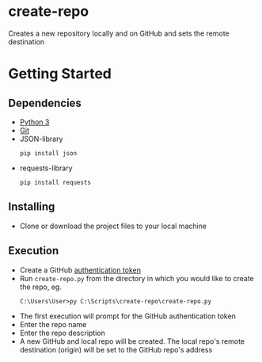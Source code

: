 # create-repo

Creates a new repository locally and on GitHub and sets the remote destination

# Getting Started

## Dependencies

* [Python 3](https://www.python.org/)
* [Git](https://git-scm.com/)
* JSON-library
  ```
  pip install json
  ```
* requests-library
  ```
  pip install requests
  ```

## Installing

* Clone or download the project files to your local machine

## Execution

* Create a GitHub [authentication token](https://github.com/settings/tokens/new)
* Run `create-repo.py` from the directory in which you would like to create the repo, eg.
  ```
  C:\Users\User>py C:\Scripts\create-repo\create-repo.py
  ```
* The first execution will prompt for the GitHub authentication token
* Enter the repo name
* Enter the repo description
* A new GitHub and local repo will be created. The local repo's remote destination (origin) will be set to the GitHub repo's address
